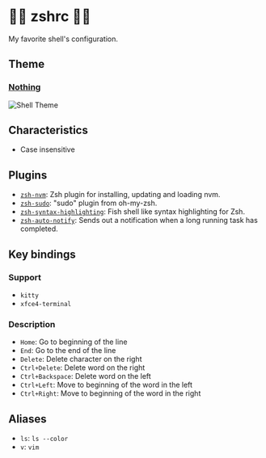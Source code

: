 # 👨‍💻 zshrc 👨‍💻

My favorite shell's configuration.

## Theme

### [Nothing](https://github.com/eendroroy/nothing)

![Shell Theme](./theme.gif?raw=true)

## Characteristics

- Case insensitive

## Plugins

- [`zsh-nvm`](https://github.com/lukechilds/zsh-nvm/): Zsh plugin for installing, updating and loading nvm.
- [`zsh-sudo`](https://github.com/hcgraf/zsh-sudo/): "sudo" plugin from oh-my-zsh.
- [`zsh-syntax-highlighting`](https://github.com/zsh-users/zsh-syntax-highlighting/): Fish shell like syntax highlighting for Zsh.
- [`zsh-auto-notify`](https://github.com/MichaelAquilina/zsh-auto-notify/): Sends out a notification when a long running task has completed.

## Key bindings

### Support

- `kitty`
- `xfce4-terminal`

### Description

- `Home`: Go to beginning of the line
- `End`: Go to the end of the line
- `Delete`: Delete character on the right
- `Ctrl+Delete`: Delete word on the right
- `Ctrl+Backspace`: Delete word on the left
- `Ctrl+Left`: Move to beginning of the word in the left
- `Ctrl+Right`: Move to beginning of the word in the right

## Aliases

- `ls`: `ls --color`
- `v`: `vim`
